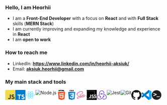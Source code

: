 ### Hello, I am Heorhii

- I am a **Front-End Developer** with a focus on **React** and with **Full Stack** skills (**MERN Stack**)
- I am currently improving and expanding my knowledge and experience in **React**
- I am **open to work**
 
### How to reach me
- LinkedIn: **https://www.linkedin.com/in/heorhii-aksiuk/**  
- Email: **aksiuk.heorhii@gmail.com**  

### My main stack and tools

<img align="left" alt="JavaScript" width="32px" title ="JavaScript ES6+" src="https://raw.githubusercontent.com/github/explore/80688e429a7d4ef2fca1e82350fe8e3517d3494d/topics/javascript/javascript.png" />

<img align="left" alt="TypeScript" width="32px" title ="TypeScript" src="https://raw.githubusercontent.com/github/explore/80688e429a7d4ef2fca1e82350fe8e3517d3494d/topics/typescript/typescript.png" />

<img align="left" alt="React" width="32px" title ="React"  src="https://raw.githubusercontent.com/github/explore/80688e429a7d4ef2fca1e82350fe8e3517d3494d/topics/react/react.png" />

<img align="left" alt="Node.js" height="32px" title ="Node.js" src="https://seeklogo.com/images/N/nodejs-logo-FBE122E377-seeklogo.com.png" />

<img align="left" alt="HTML5" width="32px" title ="HTML5" src="https://raw.githubusercontent.com/github/explore/80688e429a7d4ef2fca1e82350fe8e3517d3494d/topics/html/html.png" />

<img align="left" alt="CSS3" width="32px" title ="CSS3"  src="https://raw.githubusercontent.com/github/explore/80688e429a7d4ef2fca1e82350fe8e3517d3494d/topics/css/css.png" />

<img align="left" alt="Sass" width="32px" title ="SASS(SCSS)"  src="https://raw.githubusercontent.com/github/explore/80688e429a7d4ef2fca1e82350fe8e3517d3494d/topics/sass/sass.png" />

<img align="left" alt="JSS" height="32px" title ="CSS-in-JS"  src="./JSS.png" />

<img align="left" alt="Redux" height="32px" title ="Redux"  src="https://raw.githubusercontent.com/github/explore/80688e429a7d4ef2fca1e82350fe8e3517d3494d/topics/redux/redux.png" />

<img align="left" alt="Jest" height="32px" title ="Jest"  src="https://symbols.getvecta.com/stencil_85/20_jest-icon.aff64ab210.png" />


<img align="left" alt="Git" height="32px" title ="Git"  src="https://blog.kakaocdn.net/dn/VwCrS/btqG7q5dOL0/Rj7ChN2BlCQaI76QiQllFk/img.png" />

<img align="left" alt="GitHub" height="32px" title ="GitHub"  src="https://raw.githubusercontent.com/github/explore/78df643247d429f6cc873026c0622819ad797942/topics/github/github.png" />

<img align="left" alt="Visual Studio Code" height="32px" title ="VSCode"  src="https://raw.githubusercontent.com/github/explore/80688e429a7d4ef2fca1e82350fe8e3517d3494d/topics/visual-studio-code/visual-studio-code.png" />

<img alt="Terminal" height="32px" title ="Terminal"  src="https://raw.githubusercontent.com/github/explore/80688e429a7d4ef2fca1e82350fe8e3517d3494d/topics/terminal/terminal.png" />

<!-- <img alt="Postman" height="32px" src="https://iconape.com/wp-content/png_logo_vector/postman.png" /> -->

<!-- <img align="left" alt="PostgreSQL" height="32px" src="https://raw.githubusercontent.com/github/explore/80688e429a7d4ef2fca1e82350fe8e3517d3494d/topics/postgresql/postgresql.png" /> -->

<!-- <img align="left" alt="MySQL" height="32px" src="https://raw.githubusercontent.com/github/explore/80688e429a7d4ef2fca1e82350fe8e3517d3494d/topics/docker/docker.png" /> -->

<!-- <img align="left" alt="Babel" height="32px" src="https://raw.githubusercontent.com/github/explore/80688e429a7d4ef2fca1e82350fe8e3517d3494d/topics/babel/babel.png" /> -->

<!-- <img align="left" alt="Webpack" height="32px" src="https://raw.githubusercontent.com/github/explore/80688e429a7d4ef2fca1e82350fe8e3517d3494d/topics/webpack/webpack.png" /> -->

<!-- <img align="left" alt="MongoDB" height="32px" src="https://raw.githubusercontent.com/github/explore/80688e429a7d4ef2fca1e82350fe8e3517d3494d/topics/mongodb/mongodb.png" /> -->





